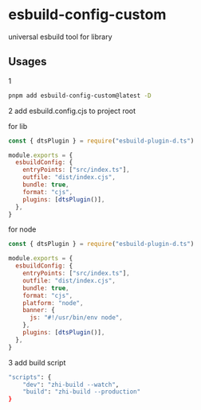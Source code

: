# esbuild-config-custom

universal esbuild tool for library

## Usages

1 

```bash
pnpm add esbuild-config-custom@latest -D
```

2 add esbuild.config.cjs to project root

for lib

```js
const { dtsPlugin } = require("esbuild-plugin-d.ts")

module.exports = {
  esbuildConfig: {
    entryPoints: ["src/index.ts"],
    outfile: "dist/index.cjs",
    bundle: true,
    format: "cjs",
    plugins: [dtsPlugin()],
  },
}
```

for node

```js
const { dtsPlugin } = require("esbuild-plugin-d.ts")

module.exports = {
  esbuildConfig: {
    entryPoints: ["src/index.ts"],
    outfile: "dist/index.cjs",
    bundle: true,
    format: "cjs",
    platform: "node",
    banner: {
      js: "#!/usr/bin/env node",
    },
    plugins: [dtsPlugin()],
  },
}
```

3 add build script

```bash
"scripts": {
    "dev": "zhi-build --watch",
    "build": "zhi-build --production"
}
```